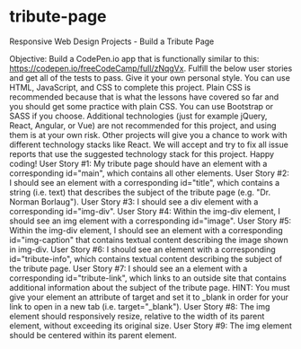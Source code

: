 # tribute-page
Responsive Web Design Projects - Build a Tribute Page

Objective: Build a CodePen.io app that is functionally similar to this: https://codepen.io/freeCodeCamp/full/zNqgVx.
Fulfill the below user stories and get all of the tests to pass. Give it your own personal style.
You can use HTML, JavaScript, and CSS to complete this project. Plain CSS is recommended because that is what the lessons have covered so far and you should get some practice with plain CSS. You can use Bootstrap or SASS if you choose. Additional technologies (just for example jQuery, React, Angular, or Vue) are not recommended for this project, and using them is at your own risk. Other projects will give you a chance to work with different technology stacks like React. We will accept and try to fix all issue reports that use the suggested technology stack for this project. Happy coding!
User Story #1: My tribute page should have an element with a corresponding id="main", which contains all other elements.
User Story #2: I should see an element with a corresponding id="title", which contains a string (i.e. text) that describes the subject of the tribute page (e.g. "Dr. Norman Borlaug").
User Story #3: I should see a div element with a corresponding id="img-div".
User Story #4: Within the img-div element, I should see an img element with a corresponding id="image".
User Story #5: Within the img-div element, I should see an element with a corresponding id="img-caption" that contains textual content describing the image shown in img-div.
User Story #6: I should see an element with a corresponding id="tribute-info", which contains textual content describing the subject of the tribute page.
User Story #7: I should see an a element with a corresponding id="tribute-link", which links to an outside site that contains additional information about the subject of the tribute page. HINT: You must give your element an attribute of target and set it to _blank in order for your link to open in a new tab (i.e. target="_blank").
User Story #8: The img element should responsively resize, relative to the width of its parent element, without exceeding its original size.
User Story #9: The img element should be centered within its parent element.
